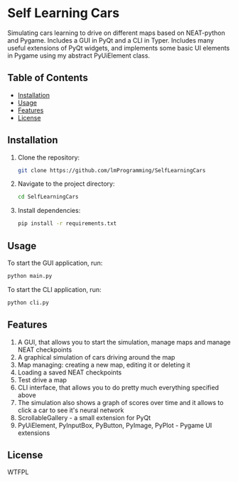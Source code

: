# Self Learning Cars

Simulating cars learning to drive on different maps based on NEAT-python and Pygame. Includes a GUI in PyQt and a CLI in Typer.
Includes many useful extensions of PyQt widgets, and implements some basic UI elements in Pygame using my abstract PyUiElement class.

## Table of Contents

- [Installation](#installation)
- [Usage](#usage)
- [Features](#features)
- [License](#license)

## Installation

1. Clone the repository:
    ```sh
    git clone https://github.com/lmProgramming/SelfLearningCars
    ```
2. Navigate to the project directory:
    ```sh
    cd SelfLearningCars
    ```
3. Install dependencies:
    ```sh
    pip install -r requirements.txt
    ```

## Usage

To start the GUI application, run:
```sh
python main.py
```
To start the CLI application, run:
```sh
python cli.py
```

## Features

1. A GUI, that allows you to start the simulation, manage maps and manage NEAT checkpoints
2. A graphical simulation of cars driving around the map
3. Map managing: creating a new map, editing it or deleting it
4. Loading a saved NEAT checkpoints
5. Test drive a map
6. CLI interface, that allows you to do pretty much everything specified above
7. The simulation also shows a graph of scores over time and it allows to click a car to see it's neural network
8. ScrollableGallery - a small extension for PyQt
9. PyUiElement, PyInputBox, PyButton, PyImage, PyPlot - Pygame UI extensions

## License

WTFPL
   

